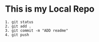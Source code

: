 # This is my Local Repo

    1. git status
    2. git add .
    3. git commit -m "ADD readme"
    4. git push